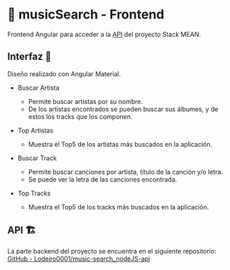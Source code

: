 # 🎼 musicSearch - Frontend

Frontend Angular para acceder a la [API](https://github.com/Lodeiro0001/music-search_nodeJS-api) del proyecto Stack MEAN.

## Interfaz 🎨

Diseño realizado con Angular Material.

- Buscar Artista 
  - Permite buscar artistas por su nombre.
  - De los artistas encontrados se pueden buscar sus álbumes, y de estos los tracks que los componen.
  
  
- Top Artistas
  - Muestra el Top5 de los artistas más buscados en la aplicación.
  
  
- Buscar Track
  - Permite buscar canciones por artista, título de la canción y/o letra.
  - Se puede ver la letra de las canciones encontrada.


- Top Tracks
  - Muestra el Top5 de los tracks más buscados en la aplicación.

## API 🏗️
La parte backend del proyecto se encuentra en el siguiente repositorio:  
[GitHub - Lodeiro0001/music-search_nodeJS-api](https://github.com/Lodeiro0001/music-search_nodeJS-api)

